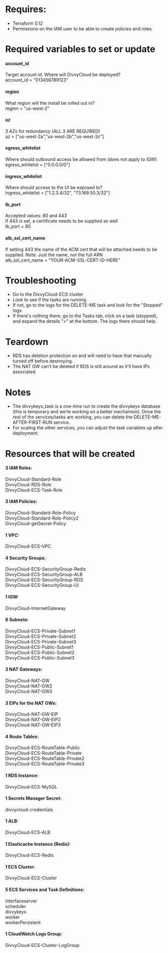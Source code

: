 # Requires:
- Terraform 0.12
- Permissions on the IAM user to be able to create policies and roles

# Required variables to set or update

#### account_id
Target account id. Where will DivvyCloud be deployed?  
account_id = "013456789123"  

#### region
What region will the install be rolled out in?  
region = "us-west-2"  
  
#### az
3 AZs for redundancy (ALL 3 ARE REQUIRED)  
az = ["us-west-2a","us-west-2b","us-west-2c"]  

#### egress_whitelist
Where should outbound access be allowed from (does not apply to IGW)  
egress_whitelist = ["0.0.0.0/0"]  

#### ingress_whitelist
Where should access to the UI be exposed to?  
ingress_whitelist = ["1.2.3.4/32", "73.169.50.3/32"]  

#### lb_port
Accepted values: 80 and 443  
If 443 is set, a certificate needs to be supplied as well  
lb_port = 80

#### alb_ssl_cert_name
If setting 443 the name of the ACM cert that will be attached needs to be supplied. Note: Just the name, not the full ARN  
alb_ssl_cert_name = "YOUR-ACM-SSL-CERT-ID-HERE"  


# Troubleshooting
- Go to the DivvyCloud-ECS cluster  
- Look to see if the tasks are running  
- If not, go to the logs for the DELETE-ME task and look for the "Stopped" logs  
- If there's nothing there, go to the Tasks tab, click on a task (stopped), and expand the details ">" at the bottom. The logs there should help.  

# Teardown
- RDS has deletion protection on and will need to have that manually turned off before destroying. 
- The NAT GW can't be deleted if RDS is still around as it'll have IPs associated  


# Notes
 - The divvykeys_task is a one-time run to create the divvykeys database (this is temporary and we’re working on a better mechanism). Once the rest of the services/tasks are working, you can delete the DELETE-ME-AFTER-FIRST-RUN service.  
 - For scaling the other services, you can adjust the task variables up after deployment.  
 

 # Resources that will be created
#### 3 IAM Roles:
DivvyCloud-Standard-Role  
DivvyCloud-RDS-Role   
DivvyCloud-ECS-Task-Role  

#### 3 IAM Policies:
DivvyCloud-Standard-Role-Policy    
DivvyCloud-Standard-Role-Policy2   
DivvyCloud-getSecret-Policy  

#### 1 VPC:
DivvyCloud-ECS-VPC  

#### 4 Security Groups:
DivvyCloud-ECS-SecurityGroup-Redis     
DivvyCloud-ECS-SecurityGroup-ALB  
DivvyCloud-ECS-SecurityGroup-RDS  
DivvyCloud-ECS-SecurityGroup-UI  

#### 1 IGW:
DivvyCloud-InternetGateway   

#### 6 Subnets:
DivvyCloud-ECS-Private-Subnet1    
DivvyCloud-ECS-Private-Subnet2  
DivvyCloud-ECS-Private-Subnet3  
DivvyCloud-ECS-Public-Subnet1  
DivvyCloud-ECS-Public-Subnet2  
DivvyCloud-ECS-Public-Subnet3  

#### 3 NAT Gateways:
DivvyCloud-NAT-GW  
DivvyCloud-NAT-GW2  
DivvyCloud-NAT-GW3  

#### 3 EIPs for the NAT GWs:
DivvyCloud-NAT-GW-EIP  
DivvyCloud-NAT-GW-EIP2  
DivvyCloud-NAT-GW-EIP3  

#### 4 Route Tables:
DivvyCloud-ECS-RouteTable-Public   
DivvyCloud-ECS-RouteTable-Private  
DivvyCloud-ECS-RouteTable-Private2  
DivvyCloud-ECS-RouteTable-Private3  

#### 1 RDS Instance:
DivvyCloud-ECS-MySQL   

#### 1 Secrets Manager Secret:
divvycloud-credentials   

#### 1 ALB:
DivvyCloud-ECS-ALB   

#### 1 Elasticache Instance (Redis):
DivvyCloud-ECS-Redis  

#### 1 ECS Cluster:
DivvyCloud-ECS-Cluster   

#### 5 ECS Services and Task Definitions:
interfaceserver   
scheduler  
divvykeys  
worker  
workerPersistent  

#### 1 CloudWatch Logs Group:
DivvyCloud-ECS-Cluster-LogGroup   